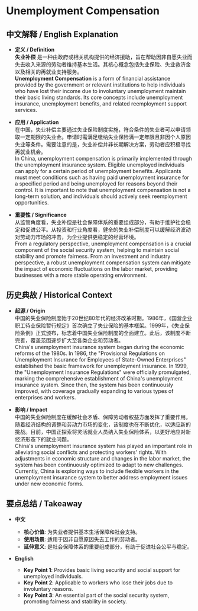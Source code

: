 # Unemployment Compensation

## 中文解释 / English Explanation

* **定义 / Definition**  
  **失业补偿** 是一种由政府或相关机构提供的经济援助，旨在帮助因非自愿失业而失去收入来源的劳动者维持基本生活。其核心概念包括失业保险、失业救济金以及相关的再就业支持服务。  
  **Unemployment Compensation** is a form of financial assistance provided by the government or relevant institutions to help individuals who have lost their income due to involuntary unemployment maintain their basic living standards. Its core concepts include unemployment insurance, unemployment benefits, and related reemployment support services.

* **应用 / Application**  
  在中国，失业补偿主要通过失业保险制度实施，符合条件的失业者可以申请领取一定期限的失业金。申请时需满足缴纳失业保险满一定年限且非因个人原因失业等条件。需要注意的是，失业补偿并非长期解决方案，劳动者应积极寻找再就业机会。  
  In China, unemployment compensation is primarily implemented through the unemployment insurance system. Eligible unemployed individuals can apply for a certain period of unemployment benefits. Applicants must meet conditions such as having paid unemployment insurance for a specified period and being unemployed for reasons beyond their control. It is important to note that unemployment compensation is not a long-term solution, and individuals should actively seek reemployment opportunities.

* **重要性 / Significance**  
  从监管角度看，失业补偿是社会保障体系的重要组成部分，有助于维护社会稳定和促进公平。从投资和行业角度看，健全的失业补偿制度可以缓解经济波动对劳动力市场的冲击，为企业提供更稳定的经营环境。  
  From a regulatory perspective, unemployment compensation is a crucial component of the social security system, helping to maintain social stability and promote fairness. From an investment and industry perspective, a robust unemployment compensation system can mitigate the impact of economic fluctuations on the labor market, providing businesses with a more stable operating environment.

## 历史典故 / Historical Context

* **起源 / Origin**  
  中国的失业保险制度始于20世纪80年代的经济改革时期。1986年，《国营企业职工待业保险暂行规定》首次确立了失业保险的基本框架。1999年，《失业保险条例》正式颁布，标志着中国失业保险制度的全面建立。此后，该制度不断完善，覆盖范围逐步扩大至各类企业和劳动者。  
  China's unemployment insurance system began during the economic reforms of the 1980s. In 1986, the "Provisional Regulations on Unemployment Insurance for Employees of State-Owned Enterprises" established the basic framework for unemployment insurance. In 1999, the "Unemployment Insurance Regulations" were officially promulgated, marking the comprehensive establishment of China's unemployment insurance system. Since then, the system has been continuously improved, with coverage gradually expanding to various types of enterprises and workers.

* **影响 / Impact**  
  中国的失业保险制度在缓解社会矛盾、保障劳动者权益方面发挥了重要作用。随着经济结构的调整和劳动力市场的变化，该制度也在不断优化，以适应新的挑战。目前，中国正探索将灵活就业人员纳入失业保险体系，以更好地应对新经济形态下的就业问题。  
  China's unemployment insurance system has played an important role in alleviating social conflicts and protecting workers' rights. With adjustments in economic structure and changes in the labor market, the system has been continuously optimized to adapt to new challenges. Currently, China is exploring ways to include flexible workers in the unemployment insurance system to better address employment issues under new economic forms.

## 要点总结 / Takeaway

* **中文**  
  - **核心价值**: 为失业者提供基本生活保障和社会支持。
  - **使用场景**: 适用于因非自愿原因失去工作的劳动者。
  - **延伸意义**: 是社会保障体系的重要组成部分，有助于促进社会公平与稳定。

* **English**  
  - **Key Point 1**: Provides basic living security and social support for unemployed individuals.
  - **Key Point 2**: Applicable to workers who lose their jobs due to involuntary reasons.
  - **Key Point 3**: An essential part of the social security system, promoting fairness and stability in society.